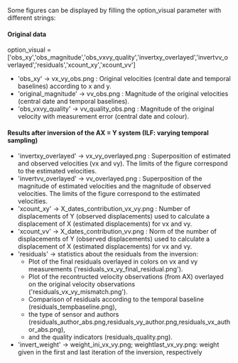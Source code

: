 
Some figures can be displayed by filling the option_visual parameter with different strings:

#### Original data
option_visual = ['obs_xy','obs_magnitude','obs_vxvy_quality','invertxy_overlayed','invertvv_overlayed','residuals','xcount_xy','xcount_vv']

- 'obs_xy' -> vx_vy_obs.png : Original velocities (central date and temporal baselines) according to x and y.
- 'original_magnitude' -> vv_obs.png : Magnitude of the original velocities (central date and temporal baselines).
- 'obs_vxvy_quality' -> vv_quality_obs.png : Magnitude of the original velocity with measurement error (central date and colour).

#### Results after inversion of the AX = Y system (ILF: varying temporal sampling)

- 'invertxy_overlayed' -> vx_vy_overlayed.png : Superposition of estimated and observed velocities (vx and vy). The limits of the figure
  correspond to the estimated velocities.
- 'invertvv_overlayed' -> vv_overlayed.png : Superposition of the magnitude of estimated velocities and the magnitude of observed
  velocities. The limits of the figure correspond to the estimated velocities.
- 'xcount_xy' -> X_dates_contribution_vx_vy.png : Number of displacements of Y (observed displacements) used to
  calculate a displacement of X (estimated displacements) for vx and vy.
- 'xcount_vv' -> X_dates_contribution_vv.png : Norm of the number of displacements of Y (observed displacements) used to
  calculate a displacement of X (estimated displacements) for vx and vy.
- 'residuals' -> statistics about the residuals from the inversion:
    - Plot of the final residuals overlayed in colors on vx and vy measurements ('residuals_vx_vy_final_residual.png').
    - Plot of the recontructed velocity observations (from AX) overlayed on the original velocity observations ('residuals_vx_vy_mismatch.png').
    - Comparison of residuals according to the temporal baseline (residuals_tempbaseline.png),
    - the type of sensor and authors (residuals_author_abs.png,residuals_vy_author.png,residuals_vx_author_abs.png), 
    - and the quality indicators (residuals_quality.png).
- 'invert_weight' -> weight_ini_vx_vy.png; weightlast_vx_vy.png: weight given in the first and last iteration of the inversion, respectively